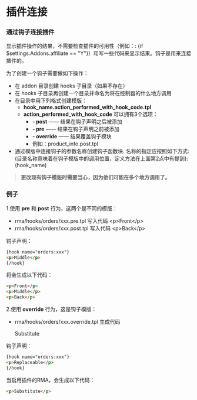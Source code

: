插件连接
===================================

### 通过钩子连接插件

显示插件操作的结果，不需要检查插件的可用性（例如：: {if $settings.Addons.affiliate == "Y"}）和写一些代码来显示结果。钩子是用来连接插件的。

为了创建一个钩子需要做如下操作：

* 在 addon 目录创建 hooks 子目录（如果不存在）
* 在 hooks 子目录再创建一个目录并命名为将在控制器的什么地方调用
* 在目录中用下列格式创建模版：
  * __hook_name.action_performed_with_hook_code.tpl__
  * __action_performed_with_hook_code__ 可以拥有3个选项：
      * __- post__ —— 结果在钩子声明之后被添加
      * __- pre__ —— 结果在钩子声明之前被添加
      * __- override__ —— 结果覆盖钩子模块
      * 例如：product_info.post.tpl
* 通过模版中连接钩子的参数名称创建钩子函数块. 名称的指定应按照如下方式: (目录名称意味着在钩子模版中的调用位置，定义方法在上面第2点中有提到):(hook_name)

> __更改现有钩子模版时需要当心，因为他们可能在多个地方调用了。__

### 例子

1.使用 __pre__ 和 __post__ 行为，这两个是不同的模版：
  * rma/hooks/orders/xxx.pre.tpl 写入代码 &lt;p&gt;Front&lt;/p&gt;
  * rma/hooks/orders/xxx.post.tpl 写入代码 &lt;p&gt;Back&lt;/p&gt;

钩子声明：

```html
{hook name="orders:xxx"}
<p>Middle</p>
{/hook}
```

将会生成以下代码：

```html
<p>Front</p>
<p>Middle</p>
<p>Back</p>
```

2.使用 __override__ 行为，这是钩子模版：
* rma/hooks/orders/xxx.override.tpl 生成代码 <p>Substitute</p>

钩子声明：

```html
{hook name="orders:xxx"}
<p>Replaceable</p>
{/hook}
```


当启用插件的RMA，会生成以下代码：

```html
<p>Substitute</p>
```
